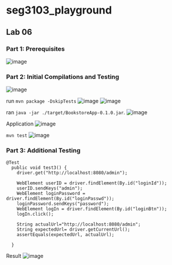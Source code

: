 # seg3103_playground
## Lab 06



### Part 1: Prerequisites
![image](https://user-images.githubusercontent.com/55165117/125734370-69770d9b-9424-4e7e-babf-1dd5ffd076ef.png)


### Part 2: Initial Compilations and Testing
![image](https://user-images.githubusercontent.com/55165117/125734546-a73c33cd-05ba-435f-80c6-b3a660d193f6.png)


run `mvn package -DskipTests`
![image](https://user-images.githubusercontent.com/55165117/125735091-ec5938ce-c9af-4a03-958b-227098ae42d8.png)
![image](https://user-images.githubusercontent.com/55165117/125739336-f3cad89b-7a62-4bf4-8d2f-2db7422ebd16.png)


ran `java -jar ./target/BookstoreApp-0.1.0.jar`.
![image](https://user-images.githubusercontent.com/55165117/125735166-bb73a9c5-da9b-4038-b401-fbe2a231fd21.png)


Application
![image](https://user-images.githubusercontent.com/55165117/125735271-21c8e8b0-8eaa-4cb4-9819-3c9ac1f37eeb.png)

`mvn test`
![image](https://user-images.githubusercontent.com/55165117/125735865-5189c41d-5625-47c2-a2ce-df2da22944f9.png)

### Part 3: Additional Testing

```
@Test
  public void test3() {
    driver.get("http://localhost:8080/admin");

    WebElement userID = driver.findElement(By.id("loginId"));
    userID.sendKeys("admin");
    WebElement loginPassword = driver.findElement(By.id("loginPasswd"));
    loginPassword.sendKeys("password");
    WebElement logIn = driver.findElement(By.id("loginBtn"));
    logIn.click();

    String actualUrl="http://localhost:8080/admin";
    String expectedUrl= driver.getCurrentUrl();
    assertEquals(expectedUrl, actualUrl);

  }
```

Result
![image](https://user-images.githubusercontent.com/55165117/125736910-36c93f9a-9f84-4559-8c90-785f359327c3.png)



